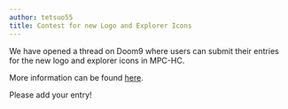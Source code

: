 ```yaml
---
author: tetsuo55
title: Contest for new Logo and Explorer Icons
---
```


We have opened a thread on Doom9 where users can submit their entries
for the new logo and explorer icons in MPC-HC.

<!--more-->

More information can be found [here](http://forum.doom9.org/showthread.php?p=1433975#post1433975).

Please add your entry!
